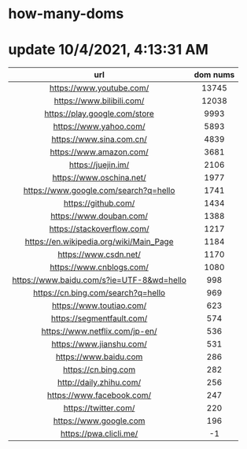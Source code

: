# how-many-doms

# update 10/4/2021, 4:13:31 AM

url | dom nums
:-: | :-:
https://www.youtube.com/ | 13745
https://www.bilibili.com/ | 12038
https://play.google.com/store | 9993
https://www.yahoo.com/ | 5893
https://www.sina.com.cn/ | 4839
https://www.amazon.com/ | 3681
https://juejin.im/ | 2106
https://www.oschina.net/ | 1977
https://www.google.com/search?q=hello | 1741
https://github.com/ | 1434
https://www.douban.com/ | 1388
https://stackoverflow.com/ | 1217
https://en.wikipedia.org/wiki/Main_Page | 1184
https://www.csdn.net/ | 1170
https://www.cnblogs.com/ | 1080
https://www.baidu.com/s?ie=UTF-8&wd=hello | 998
https://cn.bing.com/search?q=hello | 969
https://www.toutiao.com/ | 623
https://segmentfault.com/ | 574
https://www.netflix.com/jp-en/ | 536
https://www.jianshu.com/ | 531
https://www.baidu.com | 286
https://cn.bing.com | 282
http://daily.zhihu.com/ | 256
https://www.facebook.com/ | 247
https://twitter.com/ | 220
https://www.google.com | 196
https://pwa.clicli.me/ | -1
